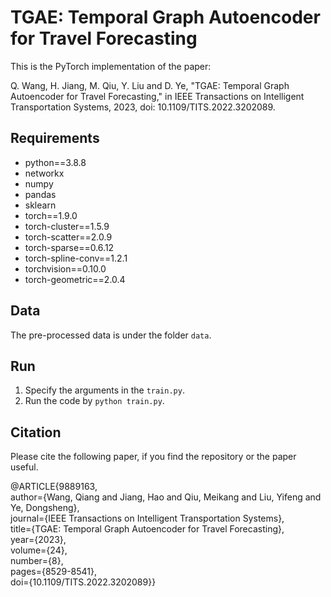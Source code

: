 # TGAE: Temporal Graph Autoencoder for Travel Forecasting

This is the PyTorch implementation of the paper:

Q. Wang, H. Jiang, M. Qiu, Y. Liu and D. Ye, "TGAE: Temporal Graph Autoencoder for Travel Forecasting," in IEEE Transactions on Intelligent Transportation Systems, 2023, doi: 10.1109/TITS.2022.3202089.

## Requirements
- python==3.8.8
- networkx
- numpy
- pandas
- sklearn
- torch==1.9.0
- torch-cluster==1.5.9
- torch-scatter==2.0.9
- torch-sparse==0.6.12
- torch-spline-conv==1.2.1
- torchvision==0.10.0
- torch-geometric==2.0.4

## Data
The pre-processed data is under the folder `data`.

## Run
1. Specify the arguments in the `train.py`.
2. Run the code by `python train.py`.

## Citation
Please cite the following paper, if you find the repository or the paper useful.

@ARTICLE{9889163,  
author={Wang, Qiang and Jiang, Hao and Qiu, Meikang and Liu, Yifeng and Ye, Dongsheng},  
journal={IEEE Transactions on Intelligent Transportation Systems},   
title={TGAE: Temporal Graph Autoencoder for Travel Forecasting},   
year={2023},   
volume={24},   
number={8},   
pages={8529-8541},    
doi={10.1109/TITS.2022.3202089}}
